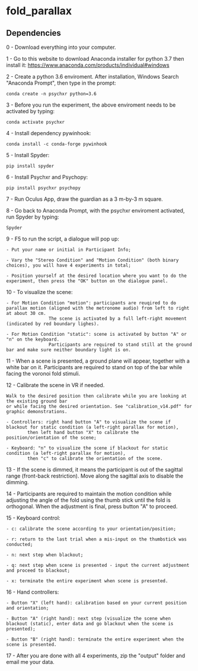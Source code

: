 # fold_parallax

## Dependencies

0 - Download everything into your computer.

1 - Go to this website to download Anaconda installer for python 3.7 then install it: https://www.anaconda.com/products/individual#windows

2 - Create a python 3.6 enviroment. After installation, Windows Search "Anaconda Prompt", then type in the prompt:

```conda create -n psychxr python=3.6```

3 - Before you run the experiment, the above enviroment needs to be activated by typing:

```conda activate psychxr ```

4 - Install dependency pywinhook:

```conda install -c conda-forge pywinhook ```

5 - Install Spyder:

```pip install spyder ```

6 - Install Psychxr and Psychopy:

```pip install psychxr psychopy```

7 - Run Oculus App, draw the guardian as a 3 m-by-3 m square.

8 - Go back to Anaconda Prompt, with the psychxr enviroment activated, run Spyder by typing:

```Spyder```

9 - F5 to run the script, a dialogue will pop up:

	- Put your name or initial in Participant Info;

	- Vary the "Stereo Condition" and "Motion Condition" (both binary choices), you will have 4 experiments in total;
	
	- Position yourself at the desired location where you want to do the experiment, then press the "OK" button on the dialogue panel.

10 - To visualize the scene:
	
	- For Motion Condition "motion": participants are reuqired to do parallax motion (aligned with the metronome audio) from left to right at about 30 cm.
					The scene is activated by a full left-right movement (indicated by red boundary lighes).
	
	- For Motion Condition "static": scene is activated by button "A" or "n" on the keyboard.
					Participants are required to stand still at the ground bar and make sure neither boundary light is on.

11 - When a scene is presented, a ground plane will appear, together with a white bar on it.
	Participants are required to stand on top of the bar while facing the voronoi fold stimuli.

12 - Calibrate the scene in VR if needed.
	
	Walk to the desired position then calibrate while you are looking at the existing ground bar
	or while facing the desired orientation. See "calibration_v14.pdf" for graphic demonstrations.
	
	- Controllers: right hand button "A" to visualize the scene if blackout for static condition (a left-right parallax for motion),
			then left hand button "X" to calibrate the position/orientation of the scene;
	
	- Keyboard: "n" to visualize the scene if blackout for static condition (a left-right parallax for motion),
			then "c" to calibrate the orientation of the scene.
	
13 - If the scene is dimmed, it means the participant is out of the sagittal range (front-back restriction). Move along the sagittal axis to disable the dimming.

14 - Participants are required to maintain the motion condition while adjusting the angle of the fold using the thumb stick until the fold is orthogonal. When the adjustment is final, press button "A" to proceed.
 
15 - Keyboard control:

	- c: calibrate the scene according to your orientation/position;
	
	- r: return to the last trial when a mis-input on the thumbstick was conducted;

	- n: next step when blackout;

	- q: next step when scene is presented - input the current adjustment and proceed to blackout;

	- x: terminate the entire experiment when scene is presented.

16 - Hand controllers:
 
	- Button "X" (left hand): calibration based on your current position and orientation;
	
	- Button "A" (right hand): next step (visualize the scene when blackout (static), enter data and go blackout when the scene is presented);

	- Button "B" (right hand): terminate the entire experiment when the scene is presented.

17 - After you are done with all 4 experiments, zip the "output" folder and email me your data.
